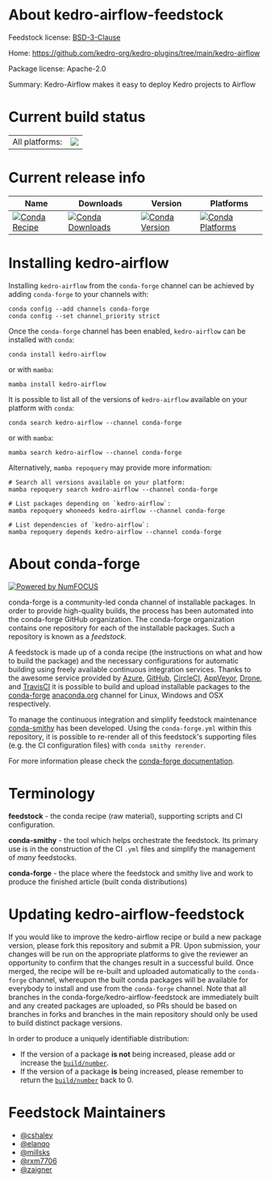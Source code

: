 About kedro-airflow-feedstock
=============================

Feedstock license: [BSD-3-Clause](https://github.com/conda-forge/kedro-airflow-feedstock/blob/main/LICENSE.txt)

Home: https://github.com/kedro-org/kedro-plugins/tree/main/kedro-airflow

Package license: Apache-2.0

Summary: Kedro-Airflow makes it easy to deploy Kedro projects to Airflow

Current build status
====================


<table><tr><td>All platforms:</td>
    <td>
      <a href="https://dev.azure.com/conda-forge/feedstock-builds/_build/latest?definitionId=18226&branchName=main">
        <img src="https://dev.azure.com/conda-forge/feedstock-builds/_apis/build/status/kedro-airflow-feedstock?branchName=main">
      </a>
    </td>
  </tr>
</table>

Current release info
====================

| Name | Downloads | Version | Platforms |
| --- | --- | --- | --- |
| [![Conda Recipe](https://img.shields.io/badge/recipe-kedro--airflow-green.svg)](https://anaconda.org/conda-forge/kedro-airflow) | [![Conda Downloads](https://img.shields.io/conda/dn/conda-forge/kedro-airflow.svg)](https://anaconda.org/conda-forge/kedro-airflow) | [![Conda Version](https://img.shields.io/conda/vn/conda-forge/kedro-airflow.svg)](https://anaconda.org/conda-forge/kedro-airflow) | [![Conda Platforms](https://img.shields.io/conda/pn/conda-forge/kedro-airflow.svg)](https://anaconda.org/conda-forge/kedro-airflow) |

Installing kedro-airflow
========================

Installing `kedro-airflow` from the `conda-forge` channel can be achieved by adding `conda-forge` to your channels with:

```
conda config --add channels conda-forge
conda config --set channel_priority strict
```

Once the `conda-forge` channel has been enabled, `kedro-airflow` can be installed with `conda`:

```
conda install kedro-airflow
```

or with `mamba`:

```
mamba install kedro-airflow
```

It is possible to list all of the versions of `kedro-airflow` available on your platform with `conda`:

```
conda search kedro-airflow --channel conda-forge
```

or with `mamba`:

```
mamba search kedro-airflow --channel conda-forge
```

Alternatively, `mamba repoquery` may provide more information:

```
# Search all versions available on your platform:
mamba repoquery search kedro-airflow --channel conda-forge

# List packages depending on `kedro-airflow`:
mamba repoquery whoneeds kedro-airflow --channel conda-forge

# List dependencies of `kedro-airflow`:
mamba repoquery depends kedro-airflow --channel conda-forge
```


About conda-forge
=================

[![Powered by
NumFOCUS](https://img.shields.io/badge/powered%20by-NumFOCUS-orange.svg?style=flat&colorA=E1523D&colorB=007D8A)](https://numfocus.org)

conda-forge is a community-led conda channel of installable packages.
In order to provide high-quality builds, the process has been automated into the
conda-forge GitHub organization. The conda-forge organization contains one repository
for each of the installable packages. Such a repository is known as a *feedstock*.

A feedstock is made up of a conda recipe (the instructions on what and how to build
the package) and the necessary configurations for automatic building using freely
available continuous integration services. Thanks to the awesome service provided by
[Azure](https://azure.microsoft.com/en-us/services/devops/), [GitHub](https://github.com/),
[CircleCI](https://circleci.com/), [AppVeyor](https://www.appveyor.com/),
[Drone](https://cloud.drone.io/welcome), and [TravisCI](https://travis-ci.com/)
it is possible to build and upload installable packages to the
[conda-forge](https://anaconda.org/conda-forge) [anaconda.org](https://anaconda.org/)
channel for Linux, Windows and OSX respectively.

To manage the continuous integration and simplify feedstock maintenance
[conda-smithy](https://github.com/conda-forge/conda-smithy) has been developed.
Using the ``conda-forge.yml`` within this repository, it is possible to re-render all of
this feedstock's supporting files (e.g. the CI configuration files) with ``conda smithy rerender``.

For more information please check the [conda-forge documentation](https://conda-forge.org/docs/).

Terminology
===========

**feedstock** - the conda recipe (raw material), supporting scripts and CI configuration.

**conda-smithy** - the tool which helps orchestrate the feedstock.
                   Its primary use is in the construction of the CI ``.yml`` files
                   and simplify the management of *many* feedstocks.

**conda-forge** - the place where the feedstock and smithy live and work to
                  produce the finished article (built conda distributions)


Updating kedro-airflow-feedstock
================================

If you would like to improve the kedro-airflow recipe or build a new
package version, please fork this repository and submit a PR. Upon submission,
your changes will be run on the appropriate platforms to give the reviewer an
opportunity to confirm that the changes result in a successful build. Once
merged, the recipe will be re-built and uploaded automatically to the
`conda-forge` channel, whereupon the built conda packages will be available for
everybody to install and use from the `conda-forge` channel.
Note that all branches in the conda-forge/kedro-airflow-feedstock are
immediately built and any created packages are uploaded, so PRs should be based
on branches in forks and branches in the main repository should only be used to
build distinct package versions.

In order to produce a uniquely identifiable distribution:
 * If the version of a package **is not** being increased, please add or increase
   the [``build/number``](https://docs.conda.io/projects/conda-build/en/latest/resources/define-metadata.html#build-number-and-string).
 * If the version of a package **is** being increased, please remember to return
   the [``build/number``](https://docs.conda.io/projects/conda-build/en/latest/resources/define-metadata.html#build-number-and-string)
   back to 0.

Feedstock Maintainers
=====================

* [@cshaley](https://github.com/cshaley/)
* [@elanqo](https://github.com/elanqo/)
* [@millsks](https://github.com/millsks/)
* [@rxm7706](https://github.com/rxm7706/)
* [@zaigner](https://github.com/zaigner/)


